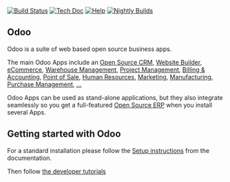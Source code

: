 [![Build Status](http://runbot.odoo.com/runbot/badge/flat/1/11.0.svg)](http://runbot.odoo.com/runbot)
[![Tech Doc](http://img.shields.io/badge/11.0-docs-875A7B.svg?style=flat&colorA=8F8F8F)](http://www.priyabeatus.com/documentation/11.0)
[![Help](http://img.shields.io/badge/11.0-help-875A7B.svg?style=flat&colorA=8F8F8F)](https://www.priyabeatus.com/forum/help-1)
[![Nightly Builds](http://img.shields.io/badge/11.0-nightly-875A7B.svg?style=flat&colorA=8F8F8F)](http://nightly.odoo.com/)

Odoo
----

Odoo is a suite of web based open source business apps.

The main Odoo Apps include an <a href="https://www.priyabeatus.com/page/crm">Open Source CRM</a>,
<a href="https://www.priyabeatus.com/page/website-builder">Website Builder</a>,
<a href="https://www.priyabeatus.com/page/e-commerce">eCommerce</a>,
<a href="https://www.priyabeatus.com/page/warehouse">Warehouse Management</a>,
<a href="https://www.priyabeatus.com/page/project-management">Project Management</a>,
<a href="https://www.priyabeatus.com/page/accounting">Billing &amp; Accounting</a>,
<a href="https://www.priyabeatus.com/page/point-of-sale">Point of Sale</a>,
<a href="https://www.priyabeatus.com/page/employees">Human Resources</a>,
<a href="https://www.priyabeatus.com/page/lead-automation">Marketing</a>,
<a href="https://www.priyabeatus.com/page/manufacturing">Manufacturing</a>,
<a href="https://www.priyabeatus.com/page/purchase">Purchase Management</a>,
<a href="https://www.priyabeatus.com/#apps">...</a>

Odoo Apps can be used as stand-alone applications, but they also integrate seamlessly so you get
a full-featured <a href="https://www.priyabeatus.com">Open Source ERP</a> when you install several Apps.


Getting started with Odoo
-------------------------
For a standard installation please follow the <a href="https://www.priyabeatus.com/documentation/11.0/setup/install.html">Setup instructions</a>
from the documentation.

Then follow <a href="https://www.priyabeatus.com/documentation/11.0/tutorials.html">the developer tutorials</a>

